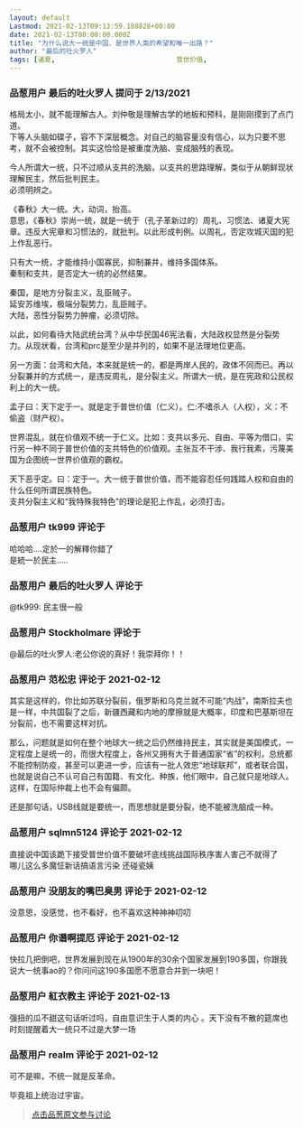 ```yaml
---
layout: default
Lastmod: 2021-02-13T09:13:59.188828+00:00
date: 2021-02-13T00:00:00.000Z
title: "为什么说大一统是中国、是世界人类的希望和唯一出路？"
author: "最后的吐火罗人"
tags: [诸夏,								普世价值,								大一统,								自由民主]
---
```



### 品葱用户 **最后的吐火罗人** 提问于 2/13/2021
    
格局太小，就不能理解古人。刘仲敬是理解古学的地板和预科，是刚刚摸到了点门道。  
下等人头脑如碟子，容不下深层概念。对自己的脑容量没有信心，以为只要不思考，就不会被控制。其实这恰恰是被重度洗脑、变成脑残的表现。  
  
今人所谓大一统，只不过顺从支共的洗脑，以支共的思路理解，类似于从朝鲜现状理解民主，然后批判民主。  
必须明辨之。  
  
《春秋》大一统。大，动词，抬高。  
意思，《春秋》崇尚一统，就是一统于（孔子革新过的）周礼、习惯法、诸夏大宪章。违反大宪章和习惯法的，就批判。以此形成判例。以周礼，否定攻城灭国的犯上作乱恶行。  
  
只有大一统，才能维持小国寡民，抑制兼并，维持多国体系。  
秦制和支共，是否定大一统的必然结果。  
  
秦国，是地方分裂主义，乱臣贼子。  
延安苏维埃，极端分裂势力，乱臣贼子。  
大陆，恶性分裂势力肿瘤，必须切除。  
  
以此，如何看待大陆武统台湾？从中华民国46宪法看，大陆政权显然是分裂势力。从现状看，台湾和prc是至少是并列的，如果不是法理地位更高。  
  
另一方面：台湾和大陆，本来就是统一的，都是两岸人民的，政体不同而已。再以分裂兼并的方式统一，是违反周礼，是分裂主义。所谓大一统，是在宪政和公民权利上的大一统。  
  
孟子曰：天下定于一。就是定于普世价值（仁义）。仁:不嗜杀人（人权），义：不偷盗（财产权）。  
  
世界混乱，就在价值观不统一于仁义。比如：支共以多元、自由、平等为借口，实行另一种不同于普世价值的支共特色的价值观。主张互不干涉、我行我素，污蔑美国为企图统一世界价值观的霸权。  
  
天下恶乎定。曰：定于一。大一统于普世价值，而不能容忍任何践踏人权和自由的什么任何所谓民族特色。  
支共分裂主义和“我特殊我特色”的理论是犯上作乱，必须打击。
    
                

### 品葱用户 **tk999** 评论于 
        
哈哈哈....定於一的解釋你錯了  
是統一於民主.....
        
                

### 品葱用户 **最后的吐火罗人** 评论于 
        
@tk999: 民主很一般
        
                

### 品葱用户 **Stockholmare** 评论于 
        
@最后的吐火罗人:老公你说的真好！我崇拜你！！
        
                

### 品葱用户 **范松忠** 评论于 2021-02-12
        
其实是这样的，你比如苏联分裂前，俄罗斯和乌克兰就不可能“内战”，南斯拉夫也是一样，中共国裂了之后，新疆西藏和内地的摩擦就是大概率，印度和巴基斯坦在分裂前，也不需要这样对抗。  
  
那么，问题就是如何在整个地球大一统之后仍然维持民主，其实就是美国模式，一定程度上是统一的，而很大程度上，各州又拥有大于普通国家“省”的权利，总统都不能控制防疫，甚至可以更进一步，应该有一批人效忠“地球联邦”，或者联合国，也就是说自己不认可自己有国籍、有文化、种族，他们眼中，自己就只是地球人。这样，在国际仲裁上也不会有偏颇。  
  
还是那句话，USB线就是要统一，而思想就是要分裂，绝不能被洗脑成一种。
        
                

### 品葱用户 **sqlmn5124** 评论于 2021-02-12
        
直接说中国该跪下接受普世价值不要破坏底线挑战国际秩序害人害己不就得了  
哪儿这么多魔怔新话搞语言污染 还碰瓷姨
        
                

### 品葱用户 **没朋友的嘴巴臭男** 评论于 2021-02-12
        
没意思，没感觉，也不看好，也不喜欢这种神神叨叨
        
                

### 品葱用户 **你谮啊提厄** 评论于 2021-02-12
        
快拉几把倒吧，世界发展到现在从1900年的30余个国家发展到190多国，你跟我说大一统事ao的？你问问这190多国愿不愿意合并到一块吧！
        
                

### 品葱用户 **紅衣教主** 评论于 2021-02-13
        
强扭的瓜不甜这句话听过吗，自由意识生于人类的内心 。天下没有不散的筵席也时刻提醒着大一统只不过是大梦一场
        
                

### 品葱用户 **realm** 评论于 2021-02-12
        
可不是嘛，不统一就是反革命。  
  
毕竟祖上统治过宇宙。
        
                





> [点击品葱原文参与讨论](https://pincong.rocks/question/36314)

